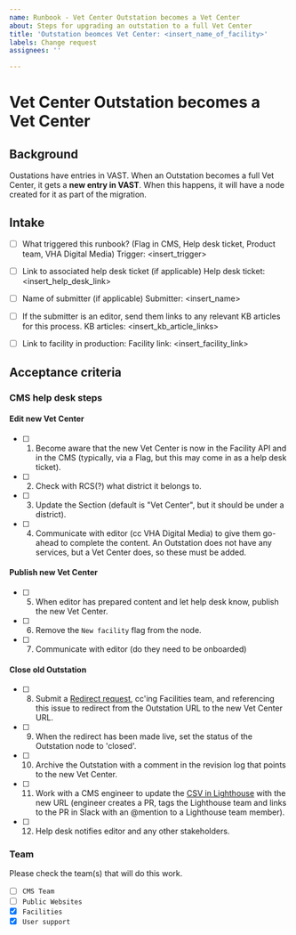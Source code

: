 ```yaml
---
name: Runbook - Vet Center Outstation becomes a Vet Center
about: Steps for upgrading an outstation to a full Vet Center
title: 'Outstation beomces Vet Center: <insert_name_of_facility>'
labels: Change request
assignees: ''

---
```

# Vet Center Outstation becomes a Vet Center
## Background
  Oustations have entries in VAST. When an Outstation becomes a full Vet Center,
  it gets a **new entry in VAST**. When this happens, it will have a node created
  for it as part of the migration.
## Intake
- [ ] What triggered this runbook? (Flag in CMS, Help desk ticket, Product team, VHA Digital Media)
Trigger: <insert_trigger>

- [ ] Link to associated help desk ticket (if applicable)
Help desk ticket: <insert_help_desk_link>

- [ ] Name of submitter (if applicable)
Submitter: <insert_name>

- [ ] If the submitter is an editor, send them links to any relevant KB articles for this process.
KB articles: <insert_kb_article_links>

- [ ] Link to facility in production:
Facility link: <insert_facility_link>

## Acceptance criteria
### CMS help desk steps
#### Edit new Vet Center
- [ ] 1. Become aware that the new Vet Center is now in the Facility API and in the CMS (typically, via a Flag, but this may come in as a help desk ticket).
- [ ] 2. Check with RCS(?) what district it belongs to.
- [ ] 3. Update the Section (default is "Vet Center", but it should be under a district).
- [ ] 4.  Communicate with editor (cc VHA Digital Media) to give them go-ahead to complete the content. An Outstation does not have any services, but a Vet Center does, so these must be added.
#### Publish new Vet Center
- [ ] 5. When editor has prepared content and let help desk know, publish the new Vet Center.
- [ ] 6. Remove the `New facility` flag from the node.
- [ ] 7. Communicate with editor (do they need to be onboarded)
#### Close old Outstation
- [ ] 8. Submit a [Redirect request](https://github.com/department-of-veterans-affairs/va.gov-cms/issues/new?assignees=&labels=Redirect+request&template=redirect-request-facility-url.md&title=Redirect+Request+for%3A+%3Cinsert+facility+name%3E), cc'ing Facilities team, and referencing this issue to redirect from the Outstation URL to the new Vet Center URL.
- [ ] 9. When the redirect has been made live, set the status of the Outstation node to 'closed'.
- [ ] 10. Archive the Outstation with a comment in the revision log that points to the new Vet Center.
- [ ] 11. Work with a CMS engineer to update the [CSV in Lighthouse](https://github.com/department-of-veterans-affairs/lighthouse-facilities/blob/master/facilities/src/main/resources/websites.csv) with the new URL (engineer creates a PR, tags the Lighthouse team and links to the PR in Slack with an @mention to a Lighthouse team member).
- [ ] 12. Help desk notifies editor and any other stakeholders.

### Team
Please check the team(s) that will do this work.

- [ ] `CMS Team`
- [ ] `Public Websites`
- [x] `Facilities`
- [x] `User support`

